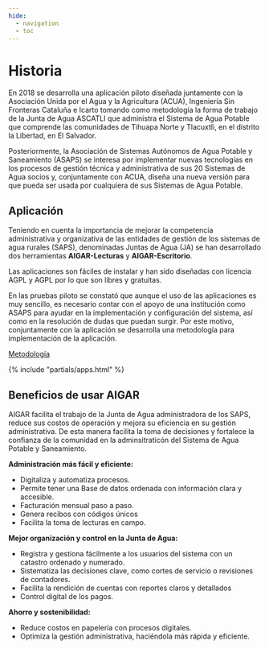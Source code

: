 ```yaml
---
hide:
  - navigation
  - toc
---
```


# Historia

En 2018 se desarrolla una aplicación piloto diseñada juntamente con la Asociación Unida por el Agua y la Agricultura (ACUA), Ingeniería Sin Fronteras Cataluña e Icarto tomando como metodología la forma de trabajo de la Junta de Agua ASCATLI que administra el Sistema de Agua Potable que comprende las comunidades de Tihuapa Norte y Tlacuxtli, en el distrito la Libertad, en El Salvador.

Posteriormente, la Asociación de Sistemas Autónomos de Agua Potable y Saneamiento (ASAPS) se interesa por implementar nuevas tecnologías en los procesos de gestión técnica y administrativa de sus 20 Sistemas de Agua socios y, conjuntamente con ACUA, diseña una nueva versión para que pueda ser usada por cualquiera de sus Sistemas de Agua Potable.

## Aplicación

Teniendo en cuenta la importancia de mejorar la competencia administrativa y organizativa de las entidades de gestión de los sistemas de agua rurales (SAPS), denominadas Juntas de Agua (JA) se han desarrollado dos herramientas **AIGAR-Lecturas** y **AIGAR-Escritorio**.

Las aplicaciones son fáciles de instalar y han sido diseñadas con licencia AGPL y AGPL por lo que son libres y gratuitas.

En las pruebas piloto se constató que aunque el uso de las aplicaciones es muy sencillo, es necesario contar con el apoyo de una institución como ASAPS para ayudar en la implementación y configuración del sistema, así como en la resolución de dudas que puedan surgir. Por este motivo, conjuntamente con la aplicación se desarrolla una metodología para implementación de la aplicación.

[Metodología](methodology.md)

{% include "partials/apps.html" %}

## Beneficios de usar AIGAR

AIGAR facilita el trabajo de la Junta de Agua administradora de los SAPS, reduce sus costos de operación y mejora su eficiencia en su gestión administrativa. De esta manera facilita la toma de decisiones y fortalece la confianza de la comunidad en la adminsitraticón del Sistema de Agua Potable y Saneamiento.

**Administración más fácil y eficiente:**

- Digitaliza y automatiza procesos.
- Permite tener una Base de datos ordenada con información clara y accesible.
- Facturación mensual paso a paso.
- Genera recibos con códigos únicos
- Facilita la toma de lecturas en campo.

**Mejor organización y control en la Junta de Agua:**

- Registra y gestiona fácilmente a los usuarios del sistema con un catastro ordenado y numerado.
- Sistematiza las decisiones clave, como cortes de servicio o revisiones de contadores.
- Facilita la rendición de cuentas con reportes claros y detallados
- Control digital de los pagos.

**Ahorro y sostenibilidad:**

- Reduce costos en papelería con procesos digitales.
- Optimiza la gestión administrativa, haciéndola más rápida y eficiente.
